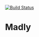[![Build Status](https://dev.azure.com/binaries/Madly/_apis/build/status/not-ever.Madly?branchName=master)](https://dev.azure.com/binaries/Madly/_build/latest?definitionId=1&branchName=master)

# Madly


